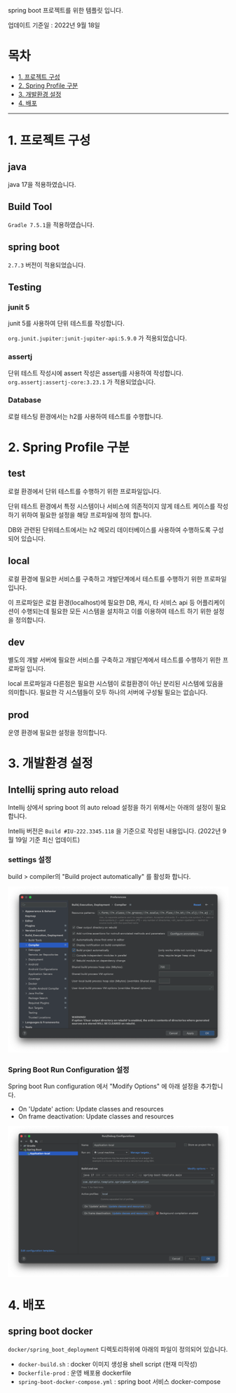 spring boot 프로젝트를 위한 템플릿 입니다.

업데이트 기준일 : 2022년 9월 18일

# 목차
- [1. 프로젝트 구성](#1.-프로젝트-구성)
- [2. Spring Profile 구분](#2.-Spring-Profile-구분)
- [3. 개발환경 설정](#3.-개발환경-설정)
- [4. 배포](#4.-배포)
---

# 1. 프로젝트 구성
## java
java 17을 적용하였습니다.

## Build Tool
`Gradle 7.5.1`을 적용하였습니다. 

## spring boot
`2.7.3` 버전이 적용되었습니다.

## Testing
### junit 5
junit 5를 사용하여 단위 테스트를 작성합니다.

`org.junit.jupiter:junit-jupiter-api:5.9.0` 가 적용되었습니다. 

### assertj
단위 테스트 작성시에 assert 작성은 assertj를 사용하여 작성합니다.
`org.assertj:assertj-core:3.23.1` 가 적용되었습니다.

### Database 
로컬 테스팅 환경에서는 h2를 사용하여 테스트를 수행합니다.

# 2. Spring Profile 구분
## test
로컬 환경에서 단위 테스트를 수행하기 위한 프로파일입니다. 

단위 테스트 환경에서 특정 시스템이나 서비스에 의존적이지 않게 테스트 케이스를 작성하기 위하여 필요한 설정을 해당 프로파일에 정의 합니다.

DB와 관련된 단위테스트에서는 h2 메모리 데이터베이스를 사용하여 수행하도록 구성되어 있습니다.

## local
로컬 환경에 필요한 서비스를 구축하고 개발단계에서 테스트를 수행하기 위한 프로파일 입니다.

이 프로파일은 로컬 환경(localhost)에 필요한 DB, 캐시, 타 서비스 api 등 어플리케이션이 수행되는데 필요한 모든 시스템을 설치하고 이를 이용하여 테스트 하기 위한 설정을 정의합니다.

## dev
별도의 개발 서버에 필요한 서비스를 구축하고 개발단계에서 테스트를 수행하기 위한 프로파일 입니다.

local 프로파일과 다른점은 필요한 시스템이 로컬환경이 아닌 분리된 시스템에 있음을 의미합니다. 필요한 각 시스템들이 모두 하나의 서버에 구성될 필요는 없습니다.

## prod
운영 환경에 필요한 설정을 정의합니다.

# 3. 개발환경 설정
## Intellij spring auto reload
Intellij 상에서 spring boot 의 auto reload 설정을 하기 위해서는 아래의 설정이 필요합니다.

Intellij 버전은 `Build #IU-222.3345.118` 을 기준으로 작성된 내용입니다. (2022년 9월 19일 기준 최신 업데이트)


### settings 설정
build > compiler의 "Build project automatically" 를 활성화 합니다.

![](document/readme/spring_devtool_intellij_settings.png)

### Spring Boot Run Configuration 설정

Spring boot Run configuration 에서 "Modify Options" 에 아래 설정을 추가합니다.
- On 'Update' action: Update classes and resources
- On frame deactivation: Update classes and resources

![](document/readme/spring_devtool_ide_setting_runconfiguration.png)

# 4. 배포 
## spring boot docker
`docker/spring_boot_deployment` 디렉토리하위에 아래의 파일이 정의되어 있습니다.
- `docker-build.sh` : docker 이미지 생성용 shell script (현재 미작성)
- `Dockerfile-prod` : 운영 배포용 dockerfile
- `spring-boot-docker-compose.yml` : spring boot 서비스 docker-compose